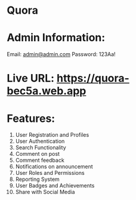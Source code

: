 # Quora

# Admin Information:
Email: admin@admin.com
Password: 123Aa!

# Live URL: https://quora-bec5a.web.app

# Features:
1. User Registration and Profiles
2. User Authentication
3. Search Functionality
4. Comment on post
5. Comment feedback
6. Notifications on announcement
7. User Roles and Permissions
8. Reporting System
9. User Badges and Achievements
10. Share with Social Media



